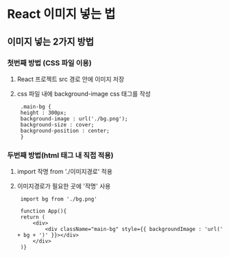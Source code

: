 # React 이미지 넣는 법

## 이미지 넣는 2가지 방법

### 첫번째 방법 (CSS 파일 이용)
1. React 프로젝트 src 경로 안에 이미지 저장
2. css 파일 내에 background-image css 태그를 작성

        .main-bg {
        height : 300px;
        background-image : url('./bg.png');
        background-size : cover;
        background-position : center;
        }

### 두번째 방법(html 태그 내 직접 적용)
1. import 작명 from './이미지경로' 적용
2. 이미지경로가 필요한 곳에 '작명' 사용

        import bg from './bg.png'

        function App(){
        return (
            <div>
                <div className="main-bg" style={{ backgroundImage : 'url(' + bg + ')' }}></div>
            </div>
        )}